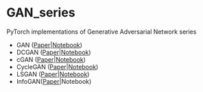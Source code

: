 # GAN_series
PyTorch implementations of Generative Adversarial Network series

* GAN ([Paper](https://arxiv.org/pdf/1406.2661.pdf)|[Notebook](https://github.com/anhtuan85/GAN_series/blob/master/GAN_2014.ipynb))
* DCGAN ([Paper](https://arxiv.org/pdf/1511.06434.pdf)|[Notebook](https://github.com/anhtuan85/GAN_series/blob/master/DCGAN.ipynb))
* cGAN ([Paper](https://arxiv.org/pdf/1411.1784.pdf)|[Notebook](https://github.com/anhtuan85/GAN_series/blob/master/cGAN.ipynb))
* CycleGAN ([Paper](https://arxiv.org/pdf/1703.10593.pdf)|[Notebook](https://github.com/anhtuan85/GAN_series/blob/master/CycleGAN.ipynb))
* LSGAN ([Paper](https://arxiv.org/pdf/1611.04076.pdf)|[Notebook](https://github.com/anhtuan85/GAN_series/blob/master/LSGAN.ipynb))
* InfoGAN([Paper](https://arxiv.org/pdf/1606.03657.pdf)|Notebook)
